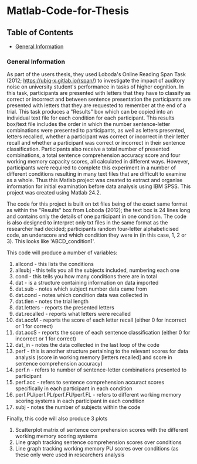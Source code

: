 # Matlab-Code-for-Thesis
## Table of Contents
* [General Information](#General-Information)

### General Information
As part of the users thesis, they used Loboda's Online Reading Span Task (2012; https://ubiq-x.gitlab.io/rspan/) to investigate the impact of auditory noise on university student's performance in tasks of higher cognition. In this task, participants are presented with letters that they have to classify as correct or incorrect and between sentence presentation the participants are presented with letters that they are requested to remember at the end of a trial. This task produces a "Results" box which can be copied into an individual text file for each condition for each participant. This results box/text file includes the order in which the number sentence-letter combinations were presented to participants, as well as letters presented, letters recalled, whether a participant was correct or incorrect in their letter recall and whether a participant was correct or incorrect in their sentence classification. Participants also receive a total number of presented combinations, a total sentence comprehension accuracy score and four working memory capacity scores, all calculated in different ways. However, participants were required to complete this experiment in a number of different conditions resulting in many text files that are difficult to examine as a whole. Thus this Matlab project was created to extract and organise information for initial examination before data analysis using IBM SPSS. This project was created using Matlab 24.2.

The code for this project is built on txt files being of the exact same format as within the "Results" box from Loboda (2012); the text box is 24 lines long and contains only the details of one participant in one condition. The code is also designed to interpret only txt files in the same format as the researcher had decided; participants random four-letter alphabeticised code, an underscore and which condition they were in (in this case, 1, 2 or 3). This looks like 'ABCD_condition1'.

This code will produce a number of variables:
1. allcond - this lists the conditions
2. allsubj - this tells you all the subjects included, numbering each one
3. cond - this tells you how many conditions there are in total
4. dat - is a structure containing information on data imported
5.   dat.sub - notes which subject number data came from
6.   dat.cond - notes which condition data was collected in
7.   dat.tlen - notes the trial length
8.   dat.letters - reports the presented letters
9.   dat.recalled - reports what letters were recalled
10.   dat.accM - reports the score of each letter recall (either 0 for incorrect or 1 for correct)
11.   dat.accS - reports the score of each sentence classification (either 0 for incorrect or 1 for correct)
12. dat_in - notes the data collected in the last loop of the code
13. perf - this is another structure pertaining to the relevant scores for data analysis (score in working memory [letters recalled] and score in sentence comprehension accuracy)
14.   perf.n - refers to number of sentence-letter combinations presented to participant
15.   perf.acc - refers to sentence comprehension accuract scores specifically in each participant in each condition
16.   perf.PU/perf.PL/perf.FU/perf.FL - refers to different working memory scoring systems in each participant in each condition
17. subj - notes the number of subjects within the code

Finally, this code will also produce 3 plots
1. Scatterplot matrix of sentence comprehension scores with the different working memory scoring systems
2. Line graph tracking sentence comprehension scores over conditions
3. Line graph tracking working memory PU scores over conditions (as these only were used in researchers analysis


